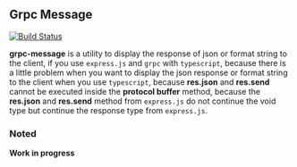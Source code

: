 ## Grpc Message

[![Build Status](https://travis-ci.org/restuwahyu13/nodejs-midtrans-client.svg?branch=main)](https://travis-ci.org/restuwahyu13/nodejs-midtrans-client)

**grpc-message** is a utility to display the response of json or format string to the client, if you use `express.js` and `grpc` with `typescript`, because there is a little problem when you want to display the json response or format string to the client when you use `typescript`, because **res.json** and **res.send** cannot be executed inside the **protocol buffer** method, because the **res.json** and **res.send** method from `express.js` do not continue the void type but continue the response type from `express.js`.

### Noted

**Work in progress**

